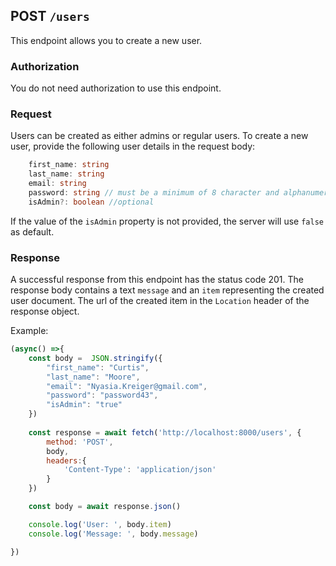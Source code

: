 ## POST `/users`

This endpoint allows you to create a new user.

### Authorization
You do not need authorization to use this endpoint.

### Request
Users can be created as either admins or regular users. To create a new user, provide the following user details in the request body:

```typescript
    first_name: string
    last_name: string
    email: string
    password: string // must be a minimum of 8 character and alphanumeric
    isAdmin?: boolean //optional
```

If the value of the `isAdmin` property is not provided, the server will use `false` as default.
    

### Response

A successful response from this endpoint has the status code 201. The response body contains a text `message` and an `item` representing the created user document. The url of the created item in the `Location` header of the response object.




Example:

```javascript
(async() =>{
    const body =  JSON.stringify({
        "first_name": "Curtis",
        "last_name": "Moore",
        "email": "Nyasia.Kreiger@gmail.com",
        "password": "password43",
        "isAdmin": "true"
    })
    
    const response = await fetch('http://localhost:8000/users', {
        method: 'POST',
        body,
        headers:{
            'Content-Type': 'application/json'
        }
    })

    const body = await response.json()

    console.log('User: ', body.item)
    console.log('Message: ', body.message)

})
```